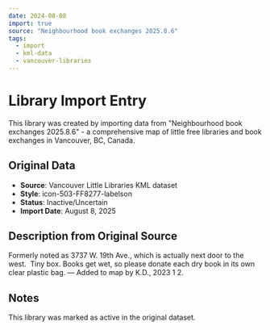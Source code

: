 ```yaml
---
date: 2024-08-08
import: true
source: "Neighbourhood book exchanges 2025.8.6"
tags:
  - import
  - kml-data
  - vancouver-libraries
---
```


# Library Import Entry

This library was created by importing data from "Neighbourhood book exchanges 2025.8.6" - a comprehensive map of little free libraries and book exchanges in Vancouver, BC, Canada.

## Original Data

- **Source**: Vancouver Little Libraries KML dataset
- **Style**: icon-503-FF8277-labelson
- **Status**: Inactive/Uncertain
- **Import Date**: August 8, 2025

## Description from Original Source

Formerly noted as 3737 W. 19th Ave., which is actually next door to the west.  
Tiny box. Books get wet, so please donate each dry book in its own clear plastic bag. 
 — Added to map by K.D., 2023 1 2.    



## Notes

This library was marked as active in the original dataset.
